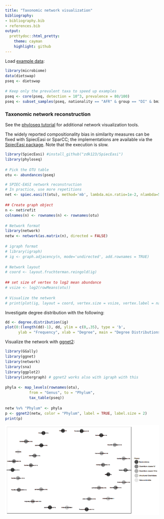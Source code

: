 ```yaml
---
title: "Taxonomic network visualization"
bibliography: 
- bibliography.bib
- references.bib
output: 
  prettydoc::html_pretty:
    theme: cayman
    highlight: github
---
```

<!--
  %\VignetteEngine{knitr::rmarkdown}
  %\VignetteIndexEntry{microbiome tutorial - networks}
  %\usepackage[utf8]{inputenc}
  %\VignetteEncoding{UTF-8}  
-->


Load [example data](Data.html):


```r
library(microbiome)
data(dietswap)
pseq <- dietswap

# Keep only the prevalent taxa to speed up examples
pseq <- core(pseq, detection = 10^3, prevalence = 80/100)
pseq <- subset_samples(pseq, nationality == "AFR" & group == "DI" & bmi_group == "lean")
```


### Taxonomic network reconstruction 

See the [phyloseq tutorial](http://joey711.github.io/phyloseq/plot_network-examples) for
additional network visualization tools.

The widely reported compositionality bias in similarity measures can
be fixed with SpiecEasi or SparCC; the implementations are available
via the [SpiecEasi package](https://github.com/zdk123/SpiecEasi). Note
that the execution is slow.


```r
library(SpiecEasi) #install_github("zdk123/SpiecEasi")
library(phyloseq)

# Pick the OTU table
otu <- abundances(pseq)
```



```r
# SPIEC-EASI network reconstruction
# In practice, use more repetitions
net <- spiec.easi(t(otu), method='mb', lambda.min.ratio=1e-2, nlambda=5, icov.select.params=list(rep.num=1))

## Create graph object
n <- net$refit
colnames(n) <- rownames(n) <- rownames(otu)

# Network format
library(network)
netw <- network(as.matrix(n), directed = FALSE)

# igraph format
# library(igraph)
# ig <- graph.adjacency(n, mode='undirected', add.rownames = TRUE)

# Network layout
# coord <- layout.fruchterman.reingold(ig)

## set size of vertex to log2 mean abundance 
# vsize <- log2(rowMeans(otu))

# Visualize the network
# print(plot(ig, layout = coord, vertex.size = vsize, vertex.label = names(vsize)))
```


Investigate degree distribution with the following:


```r
dd <- degree.distribution(ig)
plot(0:(length(dd)-1), dd, ylim = c(0,.35), type = 'b', 
      ylab = "Frequency", xlab = "Degree", main = "Degree Distributions")
```


Visualize the network with [ggnet2](https://briatte.github.io/ggnet):


```r
library(GGally)
library(ggnet)
library(network)
library(sna)
library(ggplot2)
library(intergraph) # ggnet2 works also with igraph with this

phyla <- map_levels(rownames(otu),
           from = "Genus", to = "Phylum",
           tax_table(pseq))

netw %v% "Phylum" <- phyla
p <- ggnet2(netw, color = "Phylum", label = TRUE, label.size = 2)
print(p)
```

![plot of chunk networks5](figure/networks5-1.png)


